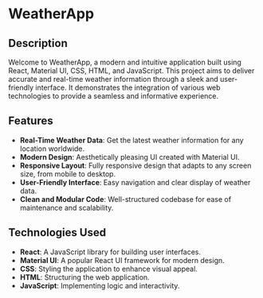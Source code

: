 # WeatherApp

## Description

Welcome to WeatherApp, a modern and intuitive application built using React, Material UI, CSS, HTML, and JavaScript. This project aims to deliver accurate and real-time weather information through a sleek and user-friendly interface. It demonstrates the integration of various web technologies to provide a seamless and informative experience.

## Features

- **Real-Time Weather Data**: Get the latest weather information for any location worldwide.
- **Modern Design**: Aesthetically pleasing UI created with Material UI.
- **Responsive Layout**: Fully responsive design that adapts to any screen size, from mobile to desktop.
- **User-Friendly Interface**: Easy navigation and clear display of weather data.
- **Clean and Modular Code**: Well-structured codebase for ease of maintenance and scalability.

## Technologies Used

- **React**: A JavaScript library for building user interfaces.
- **Material UI**: A popular React UI framework for modern design.
- **CSS**: Styling the application to enhance visual appeal.
- **HTML**: Structuring the web application.
- **JavaScript**: Implementing logic and interactivity.
